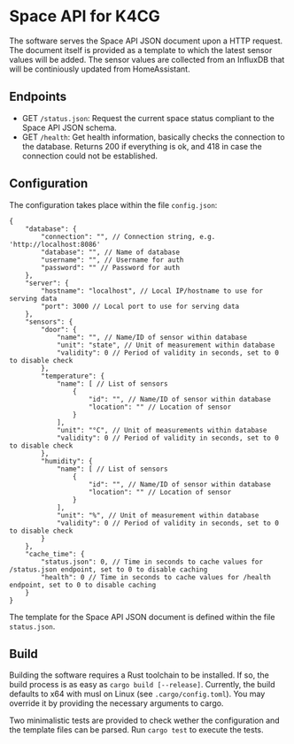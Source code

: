 # Space API for K4CG

The software serves the Space API JSON document upon a HTTP request.
The document itself is provided as a template to which the latest sensor values will be added.
The sensor values are collected from an InfluxDB that will be continiously updated from HomeAssistant.


## Endpoints

- GET `/status.json`: Request the current space status compliant to the Space API JSON schema.
- GET `/health`: Get health information, basically checks the connection to the database. Returns 200 if everything is ok, and 418 in case the connection could not be established.


## Configuration

The configuration takes place within the file `config.json`:

```json5
{
    "database": {
        "connection": "", // Connection string, e.g. 'http://localhost:8086'
        "database": "", // Name of database
        "username": "", // Username for auth
        "password": "" // Password for auth
    },
    "server": {
        "hostname": "localhost", // Local IP/hostname to use for serving data
        "port": 3000 // Local port to use for serving data
    },
    "sensors": {
        "door": {
            "name": "", // Name/ID of sensor within database
            "unit": "state", // Unit of measurement within database
            "validity": 0 // Period of validity in seconds, set to 0 to disable check
        },
        "temperature": {
            "name": [ // List of sensors
                {
                    "id": "", // Name/ID of sensor within database
                    "location": "" // Location of sensor
                }
            ],
            "unit": "°C", // Unit of measurements within database
            "validity": 0 // Period of validity in seconds, set to 0 to disable check
        },
        "humidity": {
            "name": [ // List of sensors
                {
                    "id": "", // Name/ID of sensor within database
                    "location": "" // Location of sensor
                }
            ],
            "unit": "%", // Unit of measurement within database
            "validity": 0 // Period of validity in seconds, set to 0 to disable check
        }
    },
    "cache_time": {
        "status.json": 0, // Time in seconds to cache values for /status.json endpoint, set to 0 to disable caching
        "health": 0 // Time in seconds to cache values for /health endpoint, set to 0 to disable caching
    }
}
```

The template for the Space API JSON document is defined within the file `status.json`.


## Build

Building the software requires a Rust toolchain to be installed.
If so, the build process is as easy as `cargo build [--release]`.
Currently, the build defaults to x64 with musl on Linux (see `.cargo/config.toml`).
You may override it by providing the necessary arguments to cargo.

Two minimalistic tests are provided to check wether the configuration and the template files can be parsed.
Run `cargo test` to execute the tests.
